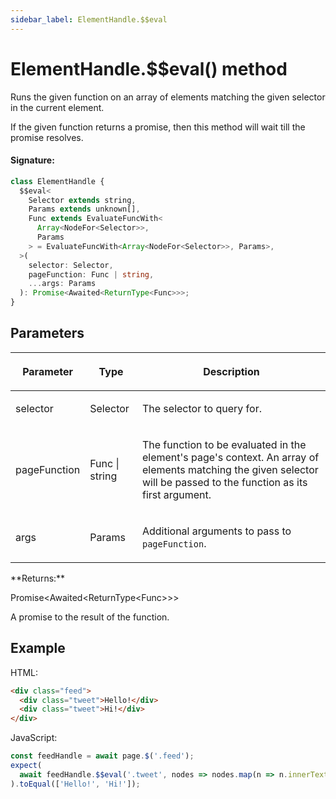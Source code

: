 ```yaml
---
sidebar_label: ElementHandle.$$eval
---
```


# ElementHandle.$$eval() method

Runs the given function on an array of elements matching the given selector in the current element.

If the given function returns a promise, then this method will wait till the promise resolves.

#### Signature:

```typescript
class ElementHandle {
  $$eval<
    Selector extends string,
    Params extends unknown[],
    Func extends EvaluateFuncWith<
      Array<NodeFor<Selector>>,
      Params
    > = EvaluateFuncWith<Array<NodeFor<Selector>>, Params>,
  >(
    selector: Selector,
    pageFunction: Func | string,
    ...args: Params
  ): Promise<Awaited<ReturnType<Func>>>;
}
```

## Parameters

<table><thead><tr><th>

Parameter

</th><th>

Type

</th><th>

Description

</th></tr></thead>
<tbody><tr><td>

selector

</td><td>

Selector

</td><td>

The selector to query for.

</td></tr>
<tr><td>

pageFunction

</td><td>

Func \| string

</td><td>

The function to be evaluated in the element's page's context. An array of elements matching the given selector will be passed to the function as its first argument.

</td></tr>
<tr><td>

args

</td><td>

Params

</td><td>

Additional arguments to pass to `pageFunction`.

</td></tr>
</tbody></table>
**Returns:**

Promise&lt;Awaited&lt;ReturnType&lt;Func&gt;&gt;&gt;

A promise to the result of the function.

## Example

HTML:

```html
<div class="feed">
  <div class="tweet">Hello!</div>
  <div class="tweet">Hi!</div>
</div>
```

JavaScript:

```ts
const feedHandle = await page.$('.feed');
expect(
  await feedHandle.$$eval('.tweet', nodes => nodes.map(n => n.innerText))
).toEqual(['Hello!', 'Hi!']);
```
